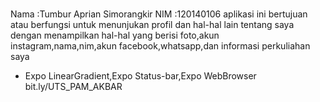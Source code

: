 #  
Nama :Tumbur Aprian Simorangkir
NIM :120140106
aplikasi ini bertujuan atau berfungsi untuk menunjukan profil dan hal-hal lain tentang saya
dengan menampilkan hal-hal yang berisi foto,akun instagram,nama,nim,akun facebook,whatsapp,dan informasi perkuliahan saya
 
- Expo LinearGradient,Expo Status-bar,Expo WebBrowser
bit.ly/UTS_PAM_AKBAR
 
